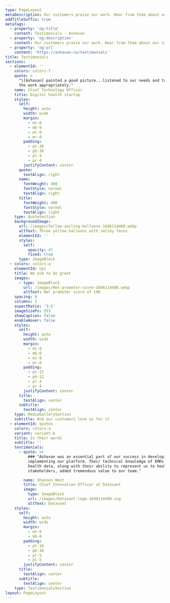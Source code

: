 ```yaml
---
type: PageLayout
metaDescription: Our customers praise our work. Hear from them about our impact.
addTitleSuffix: true
metaTags:
  - property: 'og:title'
    content: Testimonials - Ashavan
  - property: 'og:description'
    content: Our customers praise our work. Hear from them about our impact.
  - property: 'og:url'
    content: 'https://ashavan.co/testimonials'
title: Testimonials
sections:
  - elementId: ''
    colors: colors-f
    quote: >
      "\[Ashavan] painted a good picture...listened to our needs and targeted
      the work appropriately."
    name: Chief Technology Officer
    title: Digital health startup
    styles:
      self:
        height: auto
        width: wide
        margin:
          - mt-0
          - mb-0
          - ml-0
          - mr-0
        padding:
          - pt-36
          - pb-36
          - pl-4
          - pr-4
        justifyContent: center
      quote:
        textAlign: right
      name:
        fontWeight: 400
        fontStyle: normal
        textAlign: right
      title:
        fontWeight: 400
        fontStyle: normal
        textAlign: right
    type: QuoteSection
    backgroundImage:
      url: /images/Yellow-smiling-balloons-1646114400.webp
      altText: Three yellow balloons with smiley faces
      elementId: ''
      styles:
        self:
          opacity: 47
          fixed: true
      type: ImageBlock
  - colors: colors-a
    elementId: nps
    title: We aim to be great
    images:
      - type: ImageBlock
        url: /images/Net-promoter-score-1646114400.webp
        altText: Net promoter score of 100
    spacing: 0
    columns: 1
    aspectRatio: '3:2'
    imageSizePx: 553
    showCaption: false
    enableHover: false
    styles:
      self:
        height: auto
        width: wide
        margin:
          - mt-0
          - mb-0
          - ml-0
          - mr-0
        padding:
          - pt-12
          - pb-12
          - pl-4
          - pr-4
        justifyContent: center
      title:
        textAlign: center
      subtitle:
        textAlign: center
    type: MediaGallerySection
    subtitle: And our customers love us for it
  - elementId: quotes
    colors: colors-a
    variant: variant-b
    title: In their words
    subtitle: ''
    testimonials:
      - quote: >+
          ### "Ashavan was an essential part of our success in developing and
          implementing our platform. Their technical knowledge of EMRs and
          health data, along with their ability to represent us to health system
          stakeholders, added tremendous value to our team."

        name: Shannon West
        title: Chief Innovation Officer at Datavant
        image:
          type: ImageBlock
          url: /images/Datavant-logo-1646114400.svg
          altText: Datavant
    styles:
      self:
        height: auto
        width: wide
        margin:
          - mt-0
          - mb-0
        padding:
          - pt-16
          - pb-16
          - pr-5
          - pl-5
        justifyContent: center
      title:
        textAlign: center
      subtitle:
        textAlign: center
    type: TestimonialsSection
layout: PageLayout
---
```

